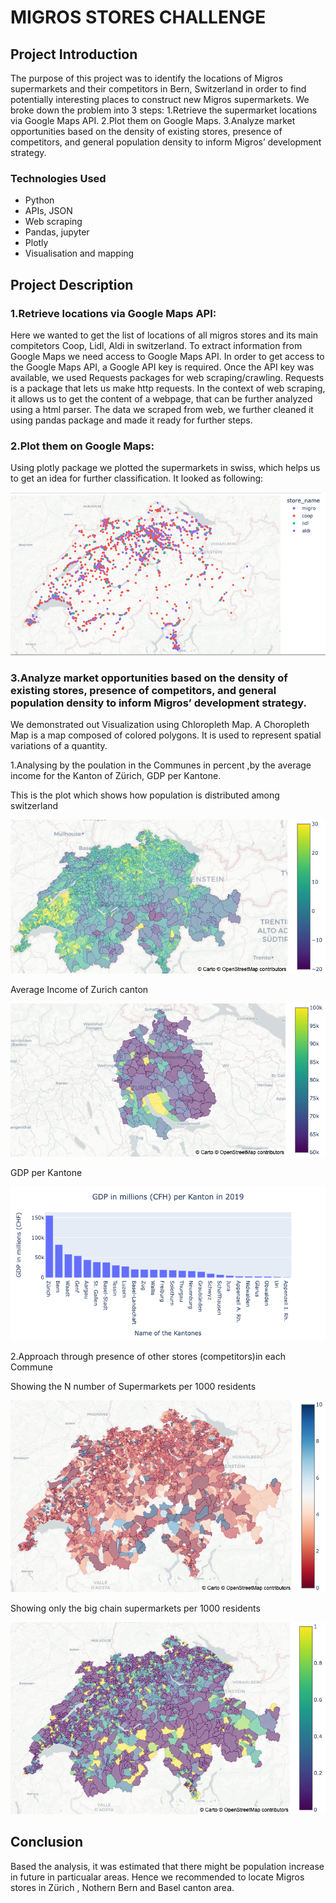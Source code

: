 # MIGROS STORES CHALLENGE

## Project Introduction
   The purpose of this project was to identify the locations of Migros supermarkets and their competitors in Bern, Switzerland in order to find potentially interesting places to construct new Migros supermarkets. We broke down the problem into 3 steps:
    1.Retrieve the supermarket locations via Google Maps API.
    2.Plot them on Google Maps.
    3.Analyze market opportunities based on the density of existing stores, presence of competitors, and general population density to inform Migros’ development strategy.

### Technologies Used
* Python
* APIs, JSON
* Web scraping
* Pandas, jupyter
* Plotly
* Visualisation and mapping

## Project Description

### 1.Retrieve locations via Google Maps API:
   Here we wanted to get the list of locations of all migros stores and its main compitetors Coop, Lidl, Aldi in switzerland. To extract information from Google Maps we need access to Google Maps API. In order to get access to the Google Maps API, a Google API key is required. 
    Once the API key was available, we used Requests packages for web scraping/crawling. Requests is a package that lets us make http requests. In the context of web scraping, it allows us to get the content of a webpage, that can be further analyzed using a html parser.
    The data we scraped from web, we further cleaned it using pandas package and made it ready for further steps.
    
### 2.Plot them on Google Maps:
   Using plotly package we plotted the supermarkets in swiss, which helps us to get an idea for further classification.
    It looked as following:

![Test Image 1](reports/img/stores.jpg)

    
### 3.Analyze market opportunities based on the density of existing stores, presence of competitors, and general population density to inform Migros’ development strategy.

We demonstrated out Visualization using Chloropleth Map. A Choropleth Map is a map composed of colored polygons. It is used to represent spatial variations of a quantity. 
   
   1.Analysing by the poulation in the Communes in percent ,by the average income for the Kanton of Zürich, GDP per Kantone.
   
   This is the plot which shows how population is distributed among switzerland

![Test Image 2](reports/img/population_density.png)
   
   Average Income of Zurich canton 

![Test Image 3](reports/img/avg_income_Zurich.png)
   
   GDP per Kantone 

![Test Image 4](reports/img/GDP_per_canton.png)  
  
   2.Approach through presence of other stores (competitors)in each Commune
   
   Showing the N number of Supermarkets per 1000 residents

![Test Image 5](reports/img/asm.png)
   
   Showing only the big chain supermarkets per 1000 residents

![Test Image 6](reports/img/bsm.png)

## Conclusion
   Based the analysis, it was estimated that there might be population increase in future in particualar areas. Hence we recommended to locate Migros stores in Zürich , Nothern Bern and Basel canton area.



